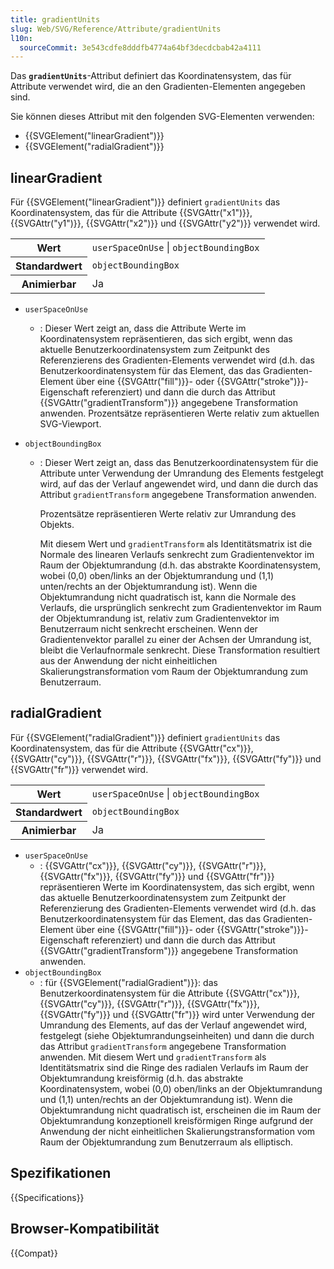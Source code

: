 ```yaml
---
title: gradientUnits
slug: Web/SVG/Reference/Attribute/gradientUnits
l10n:
  sourceCommit: 3e543cdfe8dddfb4774a64bf3decdcbab42a4111
---
```


Das **`gradientUnits`**-Attribut definiert das Koordinatensystem, das für Attribute verwendet wird, die an den Gradienten-Elementen angegeben sind.

Sie können dieses Attribut mit den folgenden SVG-Elementen verwenden:

- {{SVGElement("linearGradient")}}
- {{SVGElement("radialGradient")}}

## linearGradient

Für {{SVGElement("linearGradient")}} definiert `gradientUnits` das Koordinatensystem, das für die Attribute {{SVGAttr("x1")}}, {{SVGAttr("y1")}}, {{SVGAttr("x2")}} und {{SVGAttr("y2")}} verwendet wird.

<table class="properties">
  <tbody>
    <tr>
      <th scope="row">Wert</th>
      <td><code>userSpaceOnUse</code> | <code>objectBoundingBox</code></td>
    </tr>
    <tr>
      <th scope="row">Standardwert</th>
      <td><code>objectBoundingBox</code></td>
    </tr>
    <tr>
      <th scope="row">Animierbar</th>
      <td>Ja</td>
    </tr>
  </tbody>
</table>

- `userSpaceOnUse`
  - : Dieser Wert zeigt an, dass die Attribute Werte im Koordinatensystem repräsentieren, das sich ergibt, wenn das aktuelle Benutzerkoordinatensystem zum Zeitpunkt des Referenzierens des Gradienten-Elements verwendet wird (d.h. das Benutzerkoordinatensystem für das Element, das das Gradienten-Element über eine {{SVGAttr("fill")}}- oder {{SVGAttr("stroke")}}-Eigenschaft referenziert) und dann die durch das Attribut {{SVGAttr("gradientTransform")}} angegebene Transformation anwenden.
    Prozentsätze repräsentieren Werte relativ zum aktuellen SVG-Viewport.
- `objectBoundingBox`

  - : Dieser Wert zeigt an, dass das Benutzerkoordinatensystem für die Attribute unter Verwendung der Umrandung des Elements festgelegt wird, auf das der Verlauf angewendet wird, und dann die durch das Attribut `gradientTransform` angegebene Transformation anwenden.

    Prozentsätze repräsentieren Werte relativ zur Umrandung des Objekts.

    Mit diesem Wert und `gradientTransform` als Identitätsmatrix ist die Normale des linearen Verlaufs senkrecht zum Gradientenvektor im Raum der Objektumrandung (d.h. das abstrakte Koordinatensystem, wobei (0,0) oben/links an der Objektumrandung und (1,1) unten/rechts an der Objektumrandung ist). Wenn die Objektumrandung nicht quadratisch ist, kann die Normale des Verlaufs, die ursprünglich senkrecht zum Gradientenvektor im Raum der Objektumrandung ist, relativ zum Gradientenvektor im Benutzerraum nicht senkrecht erscheinen. Wenn der Gradientenvektor parallel zu einer der Achsen der Umrandung ist, bleibt die Verlaufnormale senkrecht. Diese Transformation resultiert aus der Anwendung der nicht einheitlichen Skalierungstransformation vom Raum der Objektumrandung zum Benutzerraum.

## radialGradient

Für {{SVGElement("radialGradient")}} definiert `gradientUnits` das Koordinatensystem, das für die Attribute {{SVGAttr("cx")}}, {{SVGAttr("cy")}}, {{SVGAttr("r")}}, {{SVGAttr("fx")}}, {{SVGAttr("fy")}} und {{SVGAttr("fr")}} verwendet wird.

<table class="properties">
  <tbody>
    <tr>
      <th scope="row">Wert</th>
      <td><code>userSpaceOnUse</code> | <code>objectBoundingBox</code></td>
    </tr>
    <tr>
      <th scope="row">Standardwert</th>
      <td><code>objectBoundingBox</code></td>
    </tr>
    <tr>
      <th scope="row">Animierbar</th>
      <td>Ja</td>
    </tr>
  </tbody>
</table>

- `userSpaceOnUse`
  - : {{SVGAttr("cx")}}, {{SVGAttr("cy")}}, {{SVGAttr("r")}}, {{SVGAttr("fx")}}, {{SVGAttr("fy")}} und {{SVGAttr("fr")}} repräsentieren Werte im Koordinatensystem, das sich ergibt, wenn das aktuelle Benutzerkoordinatensystem zum Zeitpunkt der Referenzierung des Gradienten-Elements verwendet wird (d.h. das Benutzerkoordinatensystem für das Element, das das Gradienten-Element über eine {{SVGAttr("fill")}}- oder {{SVGAttr("stroke")}}-Eigenschaft referenziert) und dann die durch das Attribut {{SVGAttr("gradientTransform")}} angegebene Transformation anwenden.
- `objectBoundingBox`
  - : für {{SVGElement("radialGradient")}}: das Benutzerkoordinatensystem für die Attribute {{SVGAttr("cx")}}, {{SVGAttr("cy")}}, {{SVGAttr("r")}}, {{SVGAttr("fx")}}, {{SVGAttr("fy")}} und {{SVGAttr("fr")}} wird unter Verwendung der Umrandung des Elements, auf das der Verlauf angewendet wird, festgelegt (siehe Objektumrandungseinheiten) und dann die durch das Attribut `gradientTransform` angegebene Transformation anwenden.
    Mit diesem Wert und `gradientTransform` als Identitätsmatrix sind die Ringe des radialen Verlaufs im Raum der Objektumrandung kreisförmig (d.h. das abstrakte Koordinatensystem, wobei (0,0) oben/links an der Objektumrandung und (1,1) unten/rechts an der Objektumrandung ist). Wenn die Objektumrandung nicht quadratisch ist, erscheinen die im Raum der Objektumrandung konzeptionell kreisförmigen Ringe aufgrund der Anwendung der nicht einheitlichen Skalierungstransformation vom Raum der Objektumrandung zum Benutzerraum als elliptisch.

## Spezifikationen

{{Specifications}}

## Browser-Kompatibilität

{{Compat}}
